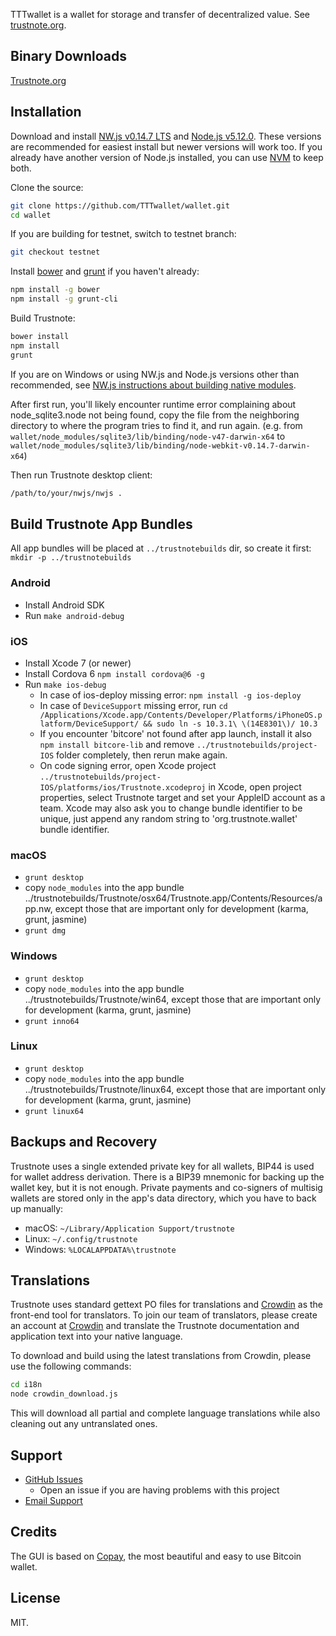 TTTwallet is a wallet for storage and transfer of decentralized value.  See [trustnote.org](https://trustnote.org/).

## Binary Downloads

[Trustnote.org](https://trustnote.org/)

## Installation

Download and install [NW.js v0.14.7 LTS](https://dl.nwjs.io/v0.14.7) and [Node.js v5.12.0](https://nodejs.org/download/release/v5.12.0/).  These versions are recommended for easiest install but newer versions will work too.  If you already have another version of Node.js installed, you can use [NVM](https://github.com/creationix/nvm) to keep both.

Clone the source:

```sh
git clone https://github.com/TTTwallet/wallet.git
cd wallet
```

If you are building for testnet, switch to testnet branch:
```sh
git checkout testnet
```

Install [bower](http://bower.io/) and [grunt](http://gruntjs.com/getting-started) if you haven't already:

```sh
npm install -g bower
npm install -g grunt-cli
```

Build Trustnote:

```sh
bower install
npm install
grunt
```
If you are on Windows or using NW.js and Node.js versions other than recommended, see [NW.js instructions about building native modules](http://docs.nwjs.io/en/latest/For%20Users/Advanced/Use%20Native%20Node%20Modules/).

After first run, you'll likely encounter runtime error complaining about node_sqlite3.node not being found, copy the file from the neighboring directory to where the program tries to find it, and run again. (e.g. from `wallet/node_modules/sqlite3/lib/binding/node-v47-darwin-x64` to `wallet/node_modules/sqlite3/lib/binding/node-webkit-v0.14.7-darwin-x64`)

Then run Trustnote desktop client:

```sh
/path/to/your/nwjs/nwjs .
```

## Build Trustnote App Bundles

All app bundles will be placed at `../trustnotebuilds` dir, so create it first: `mkdir -p ../trustnotebuilds`


### Android

- Install Android SDK
- Run `make android-debug`

### iOS

- Install Xcode 7 (or newer)
- Install Cordova 6 `npm install cordova@6 -g`
- Run `make ios-debug`
  * In case of ios-deploy missing error: `npm install -g ios-deploy`
  * In case of `DeviceSupport` missing error, run `cd /Applications/Xcode.app/Contents/Developer/Platforms/iPhoneOS.platform/DeviceSupport/ && sudo ln -s 10.3.1\ \(14E8301\)/ 10.3`
  * If you encounter 'bitcore' not found after app launch, install it also `npm install bitcore-lib` and remove `../trustnotebuilds/project-IOS` folder completely, then rerun make again.
  * On code signing error, open Xcode project `../trustnotebuilds/project-IOS/platforms/ios/Trustnote.xcodeproj` in Xcode, open project properties, select Trustnote target and set your AppleID account as a team. Xcode may also ask you to change bundle identifier to be unique, just append any random string to 'org.trustnote.wallet' bundle identifier.

### macOS

- `grunt desktop`
- copy `node_modules` into the app bundle ../trustnotebuilds/Trustnote/osx64/Trustnote.app/Contents/Resources/app.nw, except those that are important only for development (karma, grunt, jasmine)
- `grunt dmg`

### Windows

- `grunt desktop`
- copy `node_modules` into the app bundle ../trustnotebuilds/Trustnote/win64, except those that are important only for development (karma, grunt, jasmine)
- `grunt inno64`

### Linux

- `grunt desktop`
- copy `node_modules` into the app bundle ../trustnotebuilds/Trustnote/linux64, except those that are important only for development (karma, grunt, jasmine)
- `grunt linux64`


## Backups and Recovery

Trustnote uses a single extended private key for all wallets, BIP44 is used for wallet address derivation.  There is a BIP39 mnemonic for backing up the wallet key, but it is not enough.  Private payments and co-signers of multisig wallets are stored only in the app's data directory, which you have to back up manually:

* macOS: `~/Library/Application Support/trustnote`
* Linux: `~/.config/trustnote`
* Windows: `%LOCALAPPDATA%\trustnote`


## Translations

Trustnote uses standard gettext PO files for translations and [Crowdin](https://crowdin.com/project/trustnote) as the front-end tool for translators. To join our team of translators, please create an account at [Crowdin](https://crowdin.com) and translate the Trustnote documentation and application text into your native language.

To download and build using the latest translations from Crowdin, please use the following commands:

```sh
cd i18n
node crowdin_download.js
```

This will download all partial and complete language translations while also cleaning out any untranslated ones.


## Support

* [GitHub Issues](https://github.com/TTTwallet/wallet/issues)
  * Open an issue if you are having problems with this project
* [Email Support](mailto:community@trustnote.org)

## Credits

The GUI is based on [Copay](https://github.com/bitpay/copay), the most beautiful and easy to use Bitcoin wallet.

## License

MIT.
